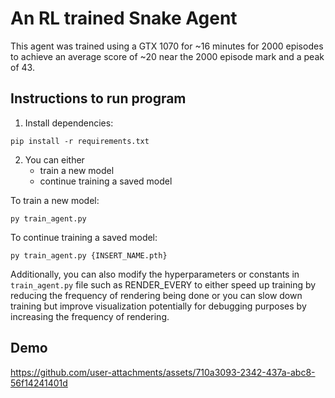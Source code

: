 # An RL trained Snake Agent

This agent was trained using a GTX 1070 for ~16 minutes for 2000 episodes to achieve an average score of ~20 near the 2000 episode mark and a peak of 43.

## Instructions to run program

1. Install dependencies:
```
pip install -r requirements.txt
```

2. You can either 
    - train a new model 
    - continue training a saved model

To train a new model:
```
py train_agent.py
```

To continue training a saved model:
```
py train_agent.py {INSERT_NAME.pth}
```

Additionally, you can also modify the hyperparameters or constants in `train_agent.py` file such as RENDER_EVERY to either speed up training by reducing the frequency of rendering being done or you can slow down training but improve visualization potentially for debugging purposes by increasing the frequency of rendering. 

## Demo

https://github.com/user-attachments/assets/710a3093-2342-437a-abc8-56f14241401d

